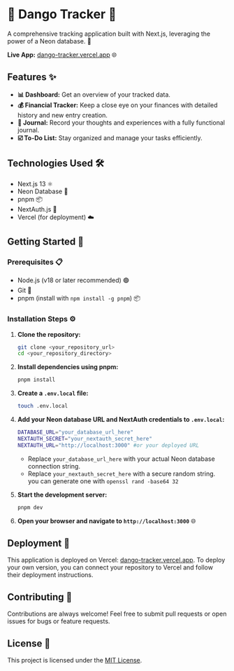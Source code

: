 # 🍡 Dango Tracker 🍡

A comprehensive tracking application built with Next.js, leveraging the power of a Neon database. 🚀

**Live App:** [dango-tracker.vercel.app](https://dango-tracker.vercel.app) 🌐

## Features ✨

-   **📊 Dashboard:** Get an overview of your tracked data.
-   **💰 Financial Tracker:** Keep a close eye on your finances with detailed history and new entry creation.
-   **📖 Journal:** Record your thoughts and experiences with a fully functional journal.
-   **☑️ To-Do List:** Stay organized and manage your tasks efficiently.

## Technologies Used 🛠️

-   Next.js 13 ⚛️
-   Neon Database 🐘
-   pnpm 📦
-   NextAuth.js 🔐
-   Vercel (for deployment) ☁️

## Getting Started 🏁

### Prerequisites 📋

-   Node.js (v18 or later recommended) 🟢
-   Git 📂
-   pnpm (install with `npm install -g pnpm`) 📦

### Installation Steps ⚙️

1.  **Clone the repository:**

    ```bash
    git clone <your_repository_url>
    cd <your_repository_directory>
    ```

2.  **Install dependencies using pnpm:**

    ```bash
    pnpm install
    ```

3.  **Create a `.env.local` file:**

    ```bash
    touch .env.local
    ```

4.  **Add your Neon database URL and NextAuth credentials to `.env.local`:**

    ```bash
    DATABASE_URL="your_database_url_here"
    NEXTAUTH_SECRET="your_nextauth_secret_here"
    NEXTAUTH_URL="http://localhost:3000" #or your deployed URL
    ```

    * Replace `your_database_url_here` with your actual Neon database connection string.
    * Replace `your_nextauth_secret_here` with a secure random string. you can generate one with `openssl rand -base64 32`

5.  **Start the development server:**

    ```bash
    pnpm dev
    ```

6.  **Open your browser and navigate to `http://localhost:3000`** 🌐

## Deployment 🚀

This application is deployed on Vercel: [dango-tracker.vercel.app](https://dango-tracker.vercel.app). To deploy your own version, you can connect your repository to Vercel and follow their deployment instructions.

## Contributing 🤝

Contributions are always welcome! Feel free to submit pull requests or open issues for bugs or feature requests.

## License 📄

This project is licensed under the [MIT License](LICENSE).
